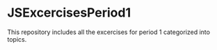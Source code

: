 # JSExcercisesPeriod1

This repository includes all the excercises for period 1 categorized into topics.
